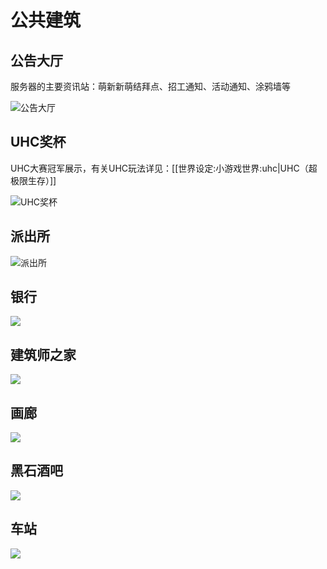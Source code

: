 # 公共建筑

## 公告大厅

服务器的主要资讯站：萌新新萌结拜点、招工通知、活动通知、涂鸦墙等

![公告大厅](https://i.imgur.com/BYxJL7R.jpg)

## UHC奖杯

UHC大赛冠军展示，有关UHC玩法详见：\[\[世界设定:小游戏世界:uhc\|UHC（超极限生存）\]\]

![UHC奖杯](https://i.imgur.com/vkDISj9.jpg)

## 派出所

![派出所](https://i.imgur.com/oV9RgdD.jpg)

## 银行

![](https://i.imgur.com/Cz7oqE2.jpg)

## 建筑师之家

![](https://i.imgur.com/gKrWcgL.jpg)

## 画廊

![](https://i.imgur.com/ygfcmuS.jpg)

## 黑石酒吧

![](https://i.imgur.com/GH1jexl.jpg)

## 车站

![](https://i.imgur.com/iiku0L5.jpg)
